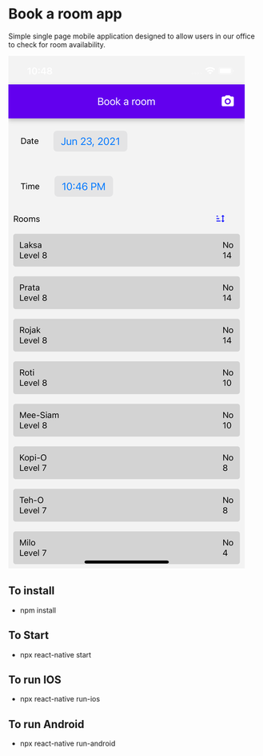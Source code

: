 # Book a room app

Simple single page mobile application designed to allow users in our office to check for room availability.

![screen](./screen.png "Screen")

## To install
- npm install

## To Start
- npx react-native start

## To run IOS
- npx react-native run-ios

## To run Android
- npx react-native run-android
